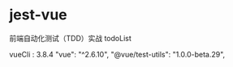 # jest-vue
前端自动化测试（TDD）实战 todoList

vueCli : 3.8.4
"vue": "^2.6.10",
"@vue/test-utils": "1.0.0-beta.29",
